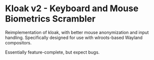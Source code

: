 # Kloak v2 - Keyboard and Mouse Biometrics Scrambler

Reimplementation of kloak, with better mouse anonymization and input handling.
Specifically designed for use with wlroots-based Wayland compositors.

Essentially feature-complete, but expect bugs.
